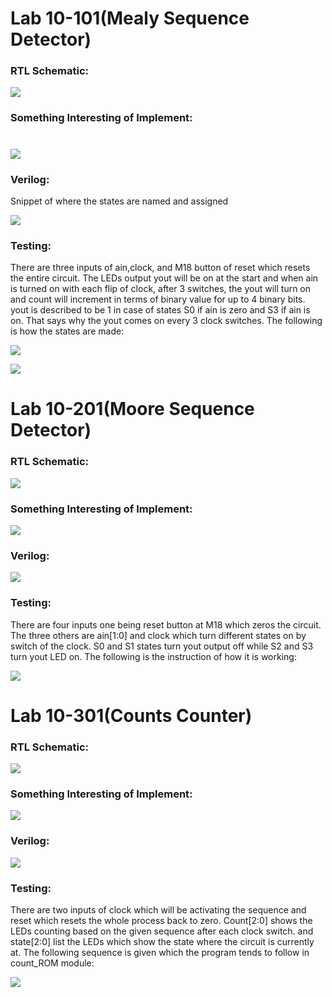 # Lab 10-101(Mealy Sequence Detector)

### RTL Schematic:

![](lab1RTL.PNG)

### Something Interesting of Implement:

# ![](lab1Implement.PNG)

### Verilog:

Snippet of where the states are named and assigned

![](Lab1Verilog.PNG)

### Testing:

There are three inputs of ain,clock, and M18 button of reset which resets the entire circuit. The LEDs output yout will be on at the start and when ain is turned on with each flip of clock, after 3 switches, the yout will turn on and count will increment in terms of binary value for up to 4 binary bits. yout is described to be 1 in case of states S0 if ain is zero and S3 if ain is on. That says why the yout comes on every 3 clock switches. The following is how the states are made:

![](lab1Behavior.PNG)

 ![](FSMVerilogStates.PNG)

#  Lab 10-201(Moore Sequence Detector)

### RTL Schematic:

![](lab2RTL.PNG)

### Something Interesting of Implement:

![](lab2Implement.PNG)

### Verilog:

![](lab2Verilog.PNG)

### Testing:

There  are four inputs one being reset button at M18 which zeros the circuit. The three others are ain[1:0] and clock which turn different states on by switch of the clock. S0 and S1 states turn yout output off while S2 and S3 turn yout LED on. The following is the instruction of how it is working:

 ![](lab2Test.PNG)

# Lab 10-301(Counts Counter)

### RTL Schematic:

![](lab3RTL.PNG)

### Something Interesting of Implement:

![](lab3Implement.PNG)

### Verilog:

![](lab3Verilog.PNG)

### Testing:

There are two inputs of clock which will be activating the sequence and reset which resets the whole process back to zero. Count[2:0] shows the LEDs counting based on the given sequence after each clock switch. and state[2:0] list the LEDs which show the state where the circuit is currently at. The following sequence is given which the program tends to follow in count_ROM module:

![](lab3Test.PNG)

